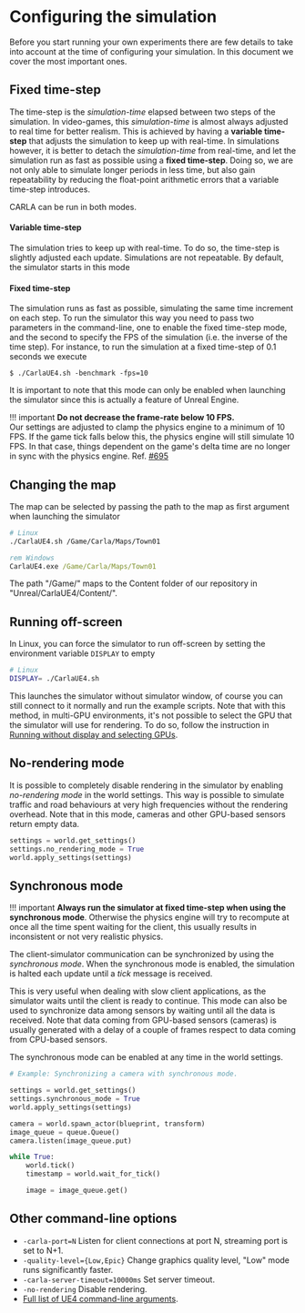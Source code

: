 <h1>Configuring the simulation</h1>

Before you start running your own experiments there are few details to take into
account at the time of configuring your simulation. In this document we cover
the most important ones.

Fixed time-step
---------------

The time-step is the _simulation-time_ elapsed between two steps of the
simulation. In video-games, this _simulation-time_ is almost always adjusted to
real time for better realism. This is achieved by having a **variable
time-step** that adjusts the simulation to keep up with real-time. In
simulations however, it is better to detach the _simulation-time_ from
real-time, and let the simulation run as fast as possible using a **fixed
time-step**. Doing so, we are not only able to simulate longer periods in less
time, but also gain repeatability by reducing the float-point arithmetic errors
that a variable time-step introduces.

CARLA can be run in both modes.

<h4>Variable time-step</h4>

The simulation tries to keep up with real-time. To do so, the time-step is
slightly adjusted each update. Simulations are not repeatable. By default, the
simulator starts in this mode

<h4>Fixed time-step</h4>

The simulation runs as fast as possible, simulating the same time increment on
each step. To run the simulator this way you need to pass two parameters in the
command-line, one to enable the fixed time-step mode, and the second to specify
the FPS of the simulation (i.e. the inverse of the time step). For instance, to
run the simulation at a fixed time-step of 0.1 seconds we execute

    $ ./CarlaUE4.sh -benchmark -fps=10

It is important to note that this mode can only be enabled when launching the
simulator since this is actually a feature of Unreal Engine.

!!! important
    **Do not decrease the frame-rate below 10 FPS.**<br>
    Our settings are adjusted to clamp the physics engine to a minimum of 10
    FPS. If the game tick falls below this, the physics engine will still
    simulate 10 FPS. In that case, things dependent on the game's delta time are
    no longer in sync with the physics engine.
    Ref. [#695](https://github.com/carla-simulator/carla/issues/695)


Changing the map
----------------

The map can be selected by passing the path to the map as first argument when
launching the simulator

```sh
# Linux
./CarlaUE4.sh /Game/Carla/Maps/Town01
```

```cmd
rem Windows
CarlaUE4.exe /Game/Carla/Maps/Town01
```

The path "/Game/" maps to the Content folder of our repository in
"Unreal/CarlaUE4/Content/".

Running off-screen
------------------

In Linux, you can force the simulator to run off-screen by setting the
environment variable `DISPLAY` to empty

```sh
# Linux
DISPLAY= ./CarlaUE4.sh
```

This launches the simulator without simulator window, of course you can still
connect to it normally and run the example scripts. Note that with this method,
in multi-GPU environments, it's not possible to select the GPU that the
simulator will use for rendering. To do so, follow the instruction in
[Running without display and selecting GPUs](carla_headless.md).

No-rendering mode
-----------------

It is possible to completely disable rendering in the simulator by enabling
_no-rendering mode_ in the world settings. This way is possible to simulate
traffic and road behaviours at very high frequencies without the rendering
overhead. Note that in this mode, cameras and other GPU-based sensors return
empty data.

```py
settings = world.get_settings()
settings.no_rendering_mode = True
world.apply_settings(settings)
```

Synchronous mode
----------------

!!! important
    **Always run the simulator at fixed time-step when using the synchronous
    mode**. Otherwise the physics engine will try to recompute at once all the
    time spent waiting for the client, this usually results in inconsistent or
    not very realistic physics.

The client-simulator communication can be synchronized by using the _synchronous
mode_. When the synchronous mode is enabled, the simulation is halted each
update until a _tick_ message is received.

This is very useful when dealing with slow client applications, as the simulator
waits until the client is ready to continue. This mode can also be used to
synchronize data among sensors by waiting until all the data is received. Note
that data coming from GPU-based sensors (cameras) is usually generated with a
delay of a couple of frames respect to data coming from CPU-based sensors.

The synchronous mode can be enabled at any time in the world settings.

```py
# Example: Synchronizing a camera with synchronous mode.

settings = world.get_settings()
settings.synchronous_mode = True
world.apply_settings(settings)

camera = world.spawn_actor(blueprint, transform)
image_queue = queue.Queue()
camera.listen(image_queue.put)

while True:
    world.tick()
    timestamp = world.wait_for_tick()

    image = image_queue.get()
```

Other command-line options
--------------------------

  * `-carla-port=N` Listen for client connections at port N, streaming port is set to N+1.
  * `-quality-level={Low,Epic}` Change graphics quality level, "Low" mode runs significantly faster.
  * `-carla-server-timeout=10000ms` Set server timeout.
  * `-no-rendering` Disable rendering.
  * [Full list of UE4 command-line arguments][ue4clilink].

[ue4clilink]: https://docs.unrealengine.com/en-US/Programming/Basics/CommandLineArguments
